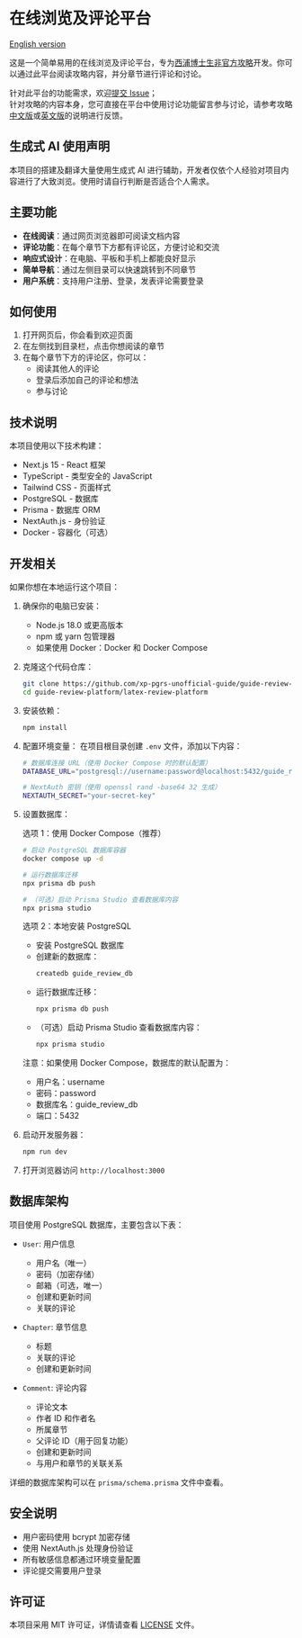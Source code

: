 # 在线浏览及评论平台

[English version](./README.en.md)

这是一个简单易用的在线浏览及评论平台，专为[西浦博士生非官方攻略](https://github.com/xp-pgrs-unofficial-guide/xp_pgrs_unofficial_guide)开发。你可以通过此平台阅读攻略内容，并分章节进行评论和讨论。

针对此平台的功能需求，欢迎[提交 Issue](https://github.com/xp-pgrs-unofficial-guide/guide-review-platform/issues)；  
针对攻略的内容本身，您可直接在平台中使用讨论功能留言参与讨论，请参考攻略[中文版](https://github.com/xp-pgrs-unofficial-guide/xp_pgrs_unofficial_guide)或[英文版](https://github.com/xp-pgrs-unofficial-guide/xp_pgrs_unofficial_guide_EN)的说明进行反馈。

## 生成式 AI 使用声明

本项目的搭建及翻译大量使用生成式 AI 进行辅助，开发者仅依个人经验对项目内容进行了大致浏览。使用时请自行判断是否适合个人需求。

## 主要功能

- **在线阅读**：通过网页浏览器即可阅读文档内容
- **评论功能**：在每个章节下方都有评论区，方便讨论和交流
- **响应式设计**：在电脑、平板和手机上都能良好显示
- **简单导航**：通过左侧目录可以快速跳转到不同章节
- **用户系统**：支持用户注册、登录，发表评论需要登录

## 如何使用

1. 打开网页后，你会看到欢迎页面
2. 在左侧找到目录栏，点击你想阅读的章节
3. 在每个章节下方的评论区，你可以：
   - 阅读其他人的评论
   - 登录后添加自己的评论和想法
   - 参与讨论

## 技术说明

本项目使用以下技术构建：
- Next.js 15 - React 框架
- TypeScript - 类型安全的 JavaScript
- Tailwind CSS - 页面样式
- PostgreSQL - 数据库
- Prisma - 数据库 ORM
- NextAuth.js - 身份验证
- Docker - 容器化（可选）

## 开发相关

如果你想在本地运行这个项目：

1. 确保你的电脑已安装：
   - Node.js 18.0 或更高版本
   - npm 或 yarn 包管理器
   - 如果使用 Docker：Docker 和 Docker Compose

2. 克隆这个代码仓库：
   ```bash
   git clone https://github.com/xp-pgrs-unofficial-guide/guide-review-platform.git
   cd guide-review-platform/latex-review-platform
   ```

3. 安装依赖：
   ```bash
   npm install
   ```

4. 配置环境变量：
   在项目根目录创建 `.env` 文件，添加以下内容：
   ```bash
   # 数据库连接 URL（使用 Docker Compose 时的默认配置）
   DATABASE_URL="postgresql://username:password@localhost:5432/guide_review_db"
   
   # NextAuth 密钥（使用 openssl rand -base64 32 生成）
   NEXTAUTH_SECRET="your-secret-key"
   ```

5. 设置数据库：

   选项 1：使用 Docker Compose（推荐）
   ```bash
   # 启动 PostgreSQL 数据库容器
   docker compose up -d
   
   # 运行数据库迁移
   npx prisma db push
   
   # （可选）启动 Prisma Studio 查看数据库内容
   npx prisma studio
   ```
   
   选项 2：本地安装 PostgreSQL
   - 安装 PostgreSQL 数据库
   - 创建新的数据库：
     ```bash
     createdb guide_review_db
     ```
   - 运行数据库迁移：
     ```bash
     npx prisma db push
     ```
   - （可选）启动 Prisma Studio 查看数据库内容：
     ```bash
     npx prisma studio
     ```

   注意：如果使用 Docker Compose，数据库的默认配置为：
   - 用户名：username
   - 密码：password
   - 数据库名：guide_review_db
   - 端口：5432

6. 启动开发服务器：
   ```bash
   npm run dev
   ```

7. 打开浏览器访问 `http://localhost:3000`

## 数据库架构

项目使用 PostgreSQL 数据库，主要包含以下表：
- `User`: 用户信息
  - 用户名（唯一）
  - 密码（加密存储）
  - 邮箱（可选，唯一）
  - 创建和更新时间
  - 关联的评论

- `Chapter`: 章节信息
  - 标题
  - 关联的评论
  - 创建和更新时间

- `Comment`: 评论内容
  - 评论文本
  - 作者 ID 和作者名
  - 所属章节
  - 父评论 ID（用于回复功能）
  - 创建和更新时间
  - 与用户和章节的关联关系

详细的数据库架构可以在 `prisma/schema.prisma` 文件中查看。

## 安全说明

- 用户密码使用 bcrypt 加密存储
- 使用 NextAuth.js 处理身份验证
- 所有敏感信息都通过环境变量配置
- 评论提交需要用户登录

## 许可证

本项目采用 MIT 许可证，详情请查看 [LICENSE](LICENSE) 文件。